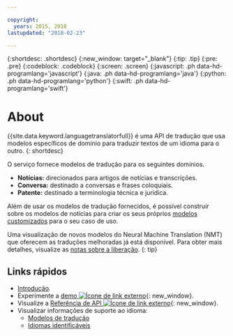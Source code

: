 ```yaml
---

copyright:
  years: 2015, 2018
lastupdated: "2018-02-23"

---
```


{:shortdesc: .shortdesc}
{:new_window: target="_blank"}
{:tip: .tip}
{:pre: .pre}
{:codeblock: .codeblock}
{:screen: .screen}
{:javascript: .ph data-hd-programlang='javascript'}
{:java: .ph data-hd-programlang='java'}
{:python: .ph data-hd-programlang='python'}
{:swift: .ph data-hd-programlang='swift'}

# About

{{site.data.keyword.languagetranslatorfull}} é uma API de tradução que usa modelos específicos de domínio para traduzir textos de um idioma para o outro.
{: shortdesc}

O serviço fornece modelos de tradução para os seguintes domínios. 
- **Notícias:** direcionados para artigos de notícias e transcrições.
- **Conversa:** destinado a conversas e frases coloquiais.
- **Patente:** destinado a terminologia técnica e jurídica.

Além de usar os modelos de tradução fornecidos, é possível construir sobre os modelos de notícias para criar os seus próprios [modelos customizados](customizing.html) para o seu caso de uso.

Uma visualização de novos modelos do Neural Machine Translation (NMT) que oferecem as traduções melhoradas já está disponível. Para obter mais detalhes, visualize as [notas sobre a liberação](release-notes.html#12-january-2018).
{: tip}

## Links rápidos

- [Introdução](getting-started.html).
- Experimente a [demo ![Ícone de link externo](../../icons/launch-glyph.svg "Ícone de link externo")](https://language-translator-demo.ng.bluemix.net/){: new_window}.
- Visualize a [Referência de API ![Ícone de link externo](../../icons/launch-glyph.svg "Ícone de link externo")](https://www.ibm.com/watson/developercloud/language-translator/api/v2/index.html){: new_window}.
- Visualizar informações de suporte ao idioma:
  - [Modelos de tradução](translation-models.html)
  - [Idiomas identificáveis](identifiable-languages.html)

